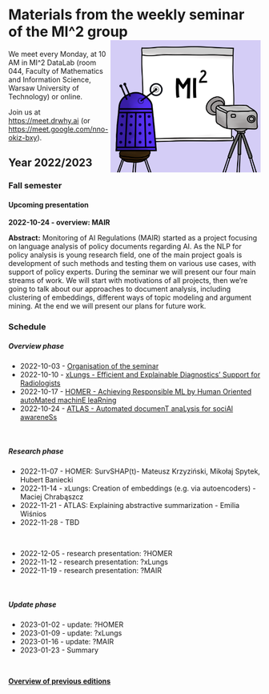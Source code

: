 # Materials from the weekly seminar of the MI^2 group  <img src="prezentacja.png" align="right" width="300"/>

We meet every Monday, at 10 AM in MI^2 DataLab (room 044, Faculty of Mathematics and Information Science, Warsaw University of Technology) or online.

Join us at https://meet.drwhy.ai (or https://meet.google.com/nno-okiz-bxy).

## Year 2022/2023

### Fall semester

#### Upcoming presentation

**2022-10-24 - overview: MAIR**

**Abstract:** Monitoring of AI Regulations (MAIR) started as a project focusing on language analysis of policy documents regarding AI. As the NLP for policy analysis is young research field, one of the main project goals is development of such methods and testing them on various use cases, with support of policy experts. During the seminar we will present our four main streams of work. We will start with motivations of all projects, then we’re going to talk about our approaches to document analysis, including clustering of embeddings, different ways of topic modeling and argument mining. At the end we will present our plans for future work.

### Schedule

##### Overview phase

* 2022-10-03 - [Organisation of the seminar](https://github.com/MI2DataLab/MI2DataLab_Seminarium/blob/master/2022/2022_10_03_Winter_2022_Seminar_Org/2022_10_03_Winter_2022_Seminar_Org.pdf)
* 2022-10-10 - [xLungs - Efficient and Explainable Diagnostics’ Support for Radiologists](https://github.com/MI2DataLab/MI2DataLab_Seminarium/blob/master/2022/2022_10_10_Overview_xLungs/xLungs%20-%20overview%20presentation.pdf)
* 2022-10-17 - [HOMER - Achieving Responsible ML by Human Oriented autoMated machinE leaRning](https://github.com/MI2DataLab/MI2DataLab_Seminarium/blob/master/2022/2022_10_17_Overview_HOMER/HOMER-overview-presentation.pdf)
* 2022-10-24 - [ATLAS - Automated documenT anaLysis for sociAl awareneSs](https://github.com/MI2DataLab/MI2DataLab_Seminarium/blob/master/2022/2022_10_24_ATLAS_Overview/ATLAS_Overview.pdf)

<br/>

##### Research phase

* 2022-11-07 - HOMER: SurvSHAP(t)- Mateusz Krzyziński, Mikołaj Spytek, Hubert Baniecki
* 2022-11-14 - xLungs: Creation of embeddings (e.g. via autoencoders)  - Maciej Chrabąszcz
* 2022-11-21 - ATLAS: Explaining abstractive summarization - Emilia Wiśnios
* 2022-11-28 - TBD
<br/>

* 2022-12-05 - research presentation: ?HOMER
* 2022-11-12 - research presentation: ?xLungs
* 2022-11-19 - research presentation: ?MAIR
<br/>

##### Update phase

* 2023-01-02 - update: ?HOMER
* 2023-01-09 - update: ?xLungs
* 2023-01-16 - update: ?MAIR
* 2023-01-23 - Summary
<br/>

[**Overview of previous editions**](https://github.com/MI2DataLab/MI2DataLab_Seminarium/blob/master/README_ARCHIVE.md) 
